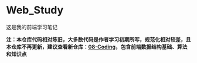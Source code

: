 # Web_Study

这是我的前端学习笔记

**注：本仓库代码相对陈旧，大多数代码是作者学习初期所写，规范化相对较差，且本仓库不再更新，建议查看新仓库：[08-Coding](https://github.com/TaoLoading/08-Coding)，包含前端数据结构基础、算法和知识点**
